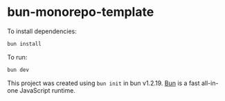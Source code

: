 # bun-monorepo-template

To install dependencies:

```bash
bun install
```

To run:

```bash
bun dev
```

This project was created using `bun init` in bun v1.2.19. [Bun](https://bun.com) is a fast all-in-one JavaScript runtime.
